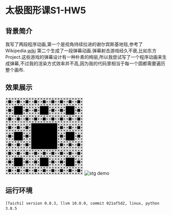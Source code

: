 # 太极图形课S1-HW5

## 背景简介
我写了两段程序动画,第一个是视角持续拉进的谢尔宾斯基地毯,参考了Wikipedia.[wiki](https://zh.wikipedia.org/wiki/%E8%B0%A2%E5%B0%94%E5%AE%BE%E6%96%AF%E5%9F%BA%E5%9C%B0%E6%AF%AF)
第二个生成了一段弹幕动画.弹幕射击游戏经久不衰,比如东方Project.这些游戏的弹幕设计有一种朴素的绚丽,所以我尝试写了一个程序动画来生成弹幕,不过我的渲染方式效率并不高,因为我的代码里相当于每一个圆都需要遍历整个画布.
## 效果展示
![carpet demo](./data/carpet.gif)
![stg demo](./data/stg.gif)
## 运行环境
```
[Taichi] version 0.8.3, llvm 10.0.0, commit 021af5d2, linux, python 3.8.5
```
